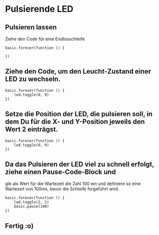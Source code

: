 # Pulsierende LED

## Pulsieren lassen

Ziehe den Code für eine Endlosschleife

```blocks
basic.forever(function () {
   
})
```

## Ziehe den Code, um den Leucht-Zustand einer LED zu wechseln. 

```blocks
basic.forever(function () {
    led.toggle(0, 0)
})
```

## Setze die Position der LED, die pulsieren soll, in dem Du für die X- und Y-Position jeweils den Wert 2 einträgst.

```blocks
basic.forever(function () {
    led.toggle(0, 0)
})
```

## Da das Pulsieren der LED viel zu schnell erfolgt, ziehe einen Pause-Code-Block und 
gib als Wert für die Wartezeit die Zahl 100 ein und definiere so eine Wartezeit von 100ms, 
bevor die Schleife forgeführt wird. 

```blocks
basic.forever(function () {
    led.toggle(2, 2)
    basic.pause(100)
})
```

## Fertig :o)
